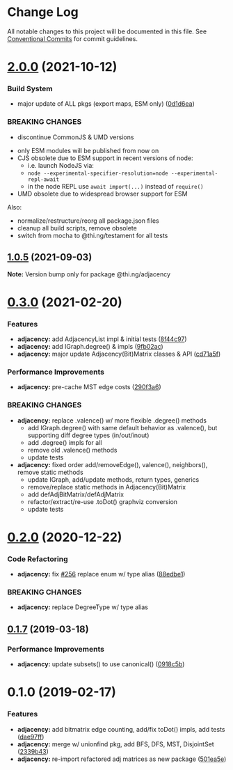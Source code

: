 # Change Log

All notable changes to this project will be documented in this file.
See [Conventional Commits](https://conventionalcommits.org) for commit guidelines.

# [2.0.0](https://github.com/thi-ng/umbrella/compare/@thi.ng/adjacency@1.0.5...@thi.ng/adjacency@2.0.0) (2021-10-12)


### Build System

* major update of ALL pkgs (export maps, ESM only) ([0d1d6ea](https://github.com/thi-ng/umbrella/commit/0d1d6ea9fab2a645d6c5f2bf2591459b939c09b6))


### BREAKING CHANGES

* discontinue CommonJS & UMD versions

- only ESM modules will be published from now on
- CJS obsolete due to ESM support in recent versions of node:
  - i.e. launch NodeJS via:
  - `node --experimental-specifier-resolution=node --experimental-repl-await`
  - in the node REPL use `await import(...)` instead of `require()`
- UMD obsolete due to widespread browser support for ESM

Also:
- normalize/restructure/reorg all package.json files
- cleanup all build scripts, remove obsolete
- switch from mocha to @thi.ng/testament for all tests






##  [1.0.5](https://github.com/thi-ng/umbrella/compare/@thi.ng/adjacency@1.0.4...@thi.ng/adjacency@1.0.5) (2021-09-03) 

**Note:** Version bump only for package @thi.ng/adjacency 

#  [0.3.0](https://github.com/thi-ng/umbrella/compare/@thi.ng/adjacency@0.2.6...@thi.ng/adjacency@0.3.0) (2021-02-20) 

###  Features 

- **adjacency:** add AdjacencyList impl & initial tests ([8f44c97](https://github.com/thi-ng/umbrella/commit/8f44c9762c0856a9b96e4548d2386eca6dcbf397)) 
- **adjacency:** add IGraph.degree() & impls ([9fb02ac](https://github.com/thi-ng/umbrella/commit/9fb02ac7467785a0802c544cbc3100d6ac52fb87)) 
- **adjacency:** major update Adjacency(Bit)Matrix classes & API ([cd71a5f](https://github.com/thi-ng/umbrella/commit/cd71a5fca3b2d8525c5b1c6e9032e55e39fea2dd)) 

###  Performance Improvements 

- **adjacency:** pre-cache MST edge costs ([290f3a6](https://github.com/thi-ng/umbrella/commit/290f3a6e1f9d71ddf3bb33f4bc6e9552896903a9)) 

###  BREAKING CHANGES 

- **adjacency:** replace .valence() w/ more flexible .degree() methods 
    - add IGraph.degree() with same default behavior as .valence(),   but supporting diff degree types (in/out/inout) 
    - add .degree() impls for all 
    - remove old .valence() methods 
    - update tests 
- **adjacency:** fixed order add/removeEdge(), valence(), neighbors(), remove static methods 
    - update IGraph, add/update methods, return types, generics 
    - remove/replace static methods in Adjacency(Bit)Matrix 
    - add defAdjBitMatrix/defAdjMatrix 
    - refactor/extract/re-use .toDot() graphviz conversion 
    - update tests 

#  [0.2.0](https://github.com/thi-ng/umbrella/compare/@thi.ng/adjacency@0.1.67...@thi.ng/adjacency@0.2.0) (2020-12-22) 

###  Code Refactoring 

- **adjacency:** fix [#256](https://github.com/thi-ng/umbrella/issues/256) replace enum w/ type alias ([88edbe1](https://github.com/thi-ng/umbrella/commit/88edbe10ffe9ceb9f5e8494c9a60b8067a7d57d1)) 

###  BREAKING CHANGES 

- **adjacency:** replace DegreeType w/ type alias 

##  [0.1.7](https://github.com/thi-ng/umbrella/compare/@thi.ng/adjacency@0.1.6...@thi.ng/adjacency@0.1.7) (2019-03-18) 

###  Performance Improvements 

- **adjacency:** update subsets() to use canonical() ([0918c5b](https://github.com/thi-ng/umbrella/commit/0918c5b)) 

#  0.1.0 (2019-02-17) 

###  Features 

- **adjacency:** add bitmatrix edge counting, add/fix toDot() impls, add tests ([dae97ff](https://github.com/thi-ng/umbrella/commit/dae97ff)) 
- **adjacency:** merge w/ unionfind pkg, add BFS, DFS, MST, DisjointSet ([2339b43](https://github.com/thi-ng/umbrella/commit/2339b43)) 
- **adjacency:** re-import refactored adj matrices as new package ([501ea5e](https://github.com/thi-ng/umbrella/commit/501ea5e))
